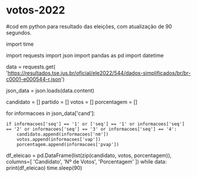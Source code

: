 # votos-2022
#cod em python para resultado das eleições, com atualização de 90 segundos.


import time

import requests
import json
import pandas as pd
import datetime

data = requests.get(
    'https://resultados.tse.jus.br/oficial/ele2022/544/dados-simplificados/br/br-c0001-e000544-r.json')

json_data = json.loads(data.content)

candidato = []
partido = []
votos = []
porcentagem = []

for informacoes in json_data['cand']:

    if informacoes['seq'] == '1' or ['seq'] == '1' or informacoes['seq'] == '2' or informacoes['seq'] == '3' or informacoes['seq'] == '4':
        candidato.append(informacoes['nm'])
        votos.append(informacoes['vap'])
        porcentagem.append(informacoes['pvap'])

df_eleicao = pd.DataFrame(list(zip(candidato, votos, porcentagem)), columns=[
    'Candidato', 'Nº de Votos', 'Porcentagem'
])
while data:
    print(df_eleicao)
    time.sleep(90)





